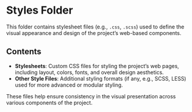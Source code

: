 # Styles Folder

This folder contains stylesheet files (e.g., `.css`, `.scss`) used to define the visual appearance and design of the project’s web-based components.

## Contents

- **Stylesheets**: Custom CSS files for styling the project’s web pages, including layout, colors, fonts, and overall design aesthetics.
- **Other Style Files**: Additional styling formats (if any, e.g., SCSS, LESS) used for more advanced or modular styling.

These files help ensure consistency in the visual presentation across various components of the project.
